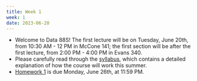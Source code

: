 ```yaml
---
title: Week 1
week: 1
date: 2023-06-20
---
```


- Welcome to Data 88S! The first lecture will be on Tuesday, June 20th, from 10:30 AM - 12 PM in McCone 141; the first section will be after the first lecture, from 2:00 PM - 4:00 PM in Evans 340.
- Please carefully read through the [syllabus](syllabus), which contains a detailed explanation of how the course will work this summer.
- [Homework 1](http://prob140.datahub.berkeley.edu/hub/user-redirect/git-pull?repo=https://github.com/stat88/content-su23&branch=main&subPath=hw/Homework_01.ipynb) is due Monday, June 26th, at 11:59 PM.
